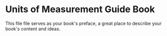 # Units of Measurement Guide Book

This file file serves as your book's preface, a great place to describe your book's content and ideas.

